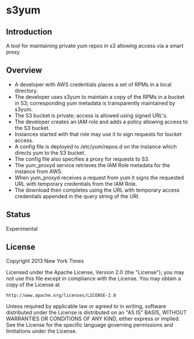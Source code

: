 # s3yum

## Introduction
A tool for maintaining private yum repos in s3 allowing access via a smart proxy 

## Overview

 * A developer with AWS credentials places a set of RPMs in a local directory.
 * The developer uses s3yum to maintain a copy of the RPMs in a bucket in S3; corresponding yum metadata is transparently maintained by s3yum.
 * The S3 bucket is private; access is allowed using signed URL's.
 * The developer creates an IAM role and adds a policy allowing access to the S3 bucket.
 * Instances started with that role may use it to sign requests for bucket access.
 * A config file is deployed to /etc/yum/repos.d on the instance which directs yum to the S3 bucket.
 * The config file also specifies a proxy for requests to S3.
 * The yum_proxyd service retrieves the IAM Role metadata for the instance from AWS.
 * When yum_proxyd receives a request from yum it signs the requested URL with temporary credentials from the IAM Role.
 * The download then completes using the URL with temporary access credentials appended in the query string of the URI.
 
## Status
Experimental

## License
Copyright 2013 New York Times

Licensed under the Apache License, Version 2.0 (the "License");
you may not use this file except in compliance with the License.
You may obtain a copy of the License at

    http://www.apache.org/licenses/LICENSE-2.0

Unless required by applicable law or agreed to in writing, software
distributed under the License is distributed on an "AS IS" BASIS,
WITHOUT WARRANTIES OR CONDITIONS OF ANY KIND, either express or implied.
See the License for the specific language governing permissions and
limitations under the License.